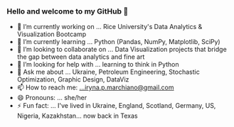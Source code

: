 ### Hello and welcome to my GitHub 👋 
- 🔭 I’m currently working on ... Rice University's Data Analytics & Visualization Bootcamp
- 🌱 I’m currently learning ... Python (Pandas, NumPy, Matplotlib, SciPy)
- 👯 I’m looking to collaborate on ... Data Visualization projects that bridge the gap between data analytics and fine art
- 🤔 I’m looking for help with ... learning to think in Python
- 💬 Ask me about ... Ukraine, Petroleum Engineering, Stochastic Optimization, Graphic Design, DataViz
- 📫 How to reach me: ...iryna.p.marchiano@gmail.com
- 😄 Pronouns: ... she/her
- ⚡ Fun fact: ... I've lived in Ukraine, England, Scotland, Germany, US, Nigeria, Kazakhstan... now back in Texas

